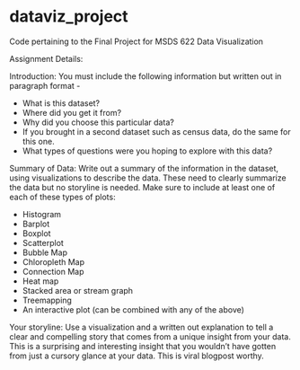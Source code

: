 # dataviz_project
Code pertaining to the Final Project for MSDS 622 Data Visualization

Assignment Details:

Introduction:
You must include the following information but written out in paragraph format -
* What is this dataset?
* Where did you get it from?
* Why did you choose this particular data?
* If you brought in a second dataset such as census data, do the same for this one.
* What types of questions were you hoping to explore with this data?

Summary of Data:
Write out a summary of the information in the dataset, using visualizations to describe the data. These
need to clearly summarize the data but no storyline is needed. Make sure to include at least one of each
of these types of plots:
* Histogram
* Barplot
* Boxplot
* Scatterplot
* Bubble Map
* Chloropleth Map
* Connection Map
* Heat map
* Stacked area or stream graph
* Treemapping
* An interactive plot (can be combined with any of the above)

Your storyline:
Use a visualization and a written out explanation to tell a clear and compelling story that comes from a
unique insight from your data. This is a surprising and interesting insight that you wouldn’t have gotten
from just a cursory glance at your data. This is viral blogpost worthy.
